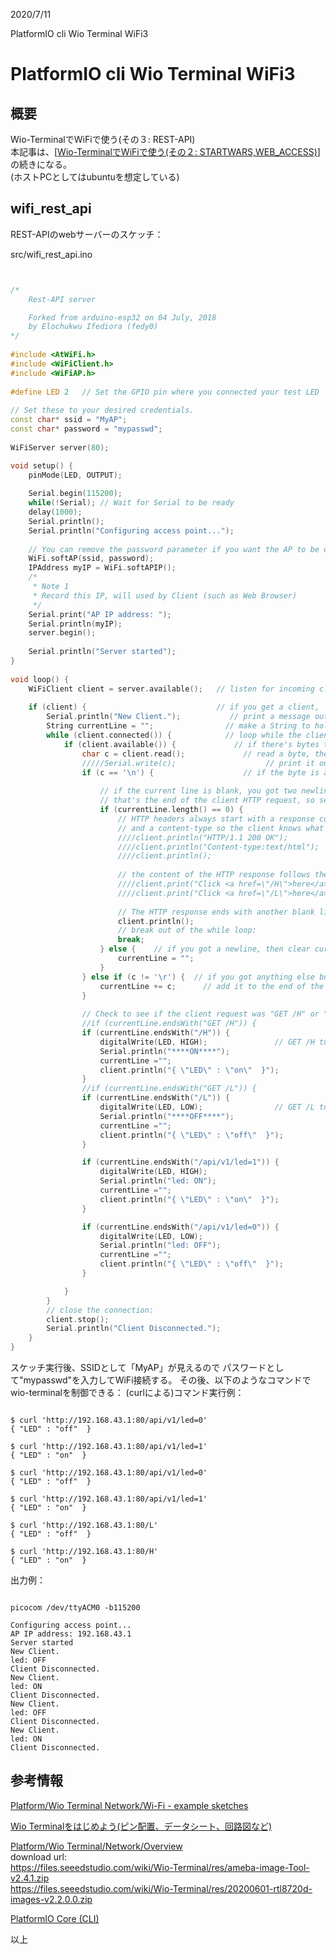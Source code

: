 
2020/7/11

PlatformIO cli Wio Terminal WiFi3
# PlatformIO cli Wio Terminal WiFi3

## 概要
Wio-TerminalでWiFiで使う(その３: REST-API)      
本記事は、[[Wio-TerminalでWiFiで使う(その２: STARTWARS,WEB_ACCESS)](https://beta-notes.way-nifty.com/blog/2020/07/post-ea61f5.html)]の続きになる。   
(ホストPCとしてはubuntuを想定している)


## wifi_rest_api
REST-APIのwebサーバーのスケッチ：

src/wifi_rest_api.ino
```c++


/*
    Rest-API server

    Forked from arduino-esp32 on 04 July, 2018
    by Elochukwu Ifediora (fedy0)
*/
 
#include <AtWiFi.h>
#include <WiFiClient.h>
#include <WiFiAP.h>
 
#define LED 2   // Set the GPIO pin where you connected your test LED
 
// Set these to your desired credentials.
const char* ssid = "MyAP";
const char* password = "mypasswd";
 
WiFiServer server(80);

void setup() {
    pinMode(LED, OUTPUT);
 
    Serial.begin(115200);
    while(!Serial); // Wait for Serial to be ready
    delay(1000);
    Serial.println();
    Serial.println("Configuring access point...");
 
    // You can remove the password parameter if you want the AP to be open.
    WiFi.softAP(ssid, password);
    IPAddress myIP = WiFi.softAPIP();
    /*
     * Note 1
     * Record this IP, will used by Client (such as Web Browser)
     */
    Serial.print("AP IP address: ");
    Serial.println(myIP);
    server.begin();
 
    Serial.println("Server started");
}
 
void loop() {
    WiFiClient client = server.available();   // listen for incoming clients
 
    if (client) {                             // if you get a client,
        Serial.println("New Client.");           // print a message out the serial port
        String currentLine = "";                // make a String to hold incoming data from the client
        while (client.connected()) {            // loop while the client's connected
            if (client.available()) {             // if there's bytes to read from the client,
                char c = client.read();             // read a byte, then
                /////Serial.write(c);                    // print it out the serial monitor
                if (c == '\n') {                    // if the byte is a newline character
 
                    // if the current line is blank, you got two newline characters in a row.
                    // that's the end of the client HTTP request, so send a response:
                    if (currentLine.length() == 0) {
                        // HTTP headers always start with a response code (e.g. HTTP/1.1 200 OK)
                        // and a content-type so the client knows what's coming, then a blank line:
                        ////client.println("HTTP/1.1 200 OK");
                        ////client.println("Content-type:text/html");
                        ////client.println();
 
                        // the content of the HTTP response follows the header:
                        ////client.print("Click <a href=\"/H\">here</a> to turn ON the LED.<br>");
                        ////client.print("Click <a href=\"/L\">here</a> to turn OFF the LED.<br>");
 
                        // The HTTP response ends with another blank line:
                        client.println();
                        // break out of the while loop:
                        break;
                    } else {    // if you got a newline, then clear currentLine:
                        currentLine = "";
                    }
                } else if (c != '\r') {  // if you got anything else but a carriage return character,
                    currentLine += c;      // add it to the end of the currentLine
                }
 
                // Check to see if the client request was "GET /H" or "GET /L":
                //if (currentLine.endsWith("GET /H")) {
                if (currentLine.endsWith("/H")) {
                    digitalWrite(LED, HIGH);               // GET /H turns the LED on
                    Serial.println("****ON****");
                    currentLine ="";
                    client.println("{ \"LED\" : \"on\"  }");
                }
                //if (currentLine.endsWith("GET /L")) {
                if (currentLine.endsWith("/L")) {
                    digitalWrite(LED, LOW);                // GET /L turns the LED off
                    Serial.println("****OFF****");
                    currentLine ="";
                    client.println("{ \"LED\" : \"off\"  }");
                }

                if (currentLine.endsWith("/api/v1/led=1")) {
                    digitalWrite(LED, HIGH);
                    Serial.println("led: ON");
                    currentLine ="";
                    client.println("{ \"LED\" : \"on\"  }");
                }

                if (currentLine.endsWith("/api/v1/led=0")) {
                    digitalWrite(LED, LOW);
                    Serial.println("led: OFF");
                    currentLine ="";
                    client.println("{ \"LED\" : \"off\"  }");
                }

            }
        }
        // close the connection:
        client.stop();
        Serial.println("Client Disconnected.");
    }
}
```
スケッチ実行後、SSIDとして「MyAP」が見えるので
パスワードとして"mypasswd"を入力してWiFi接続する。
その後、以下のようなコマンドでwio-terminalを制御できる：
(curlによる)コマンド実行例：   
```

$ curl 'http://192.168.43.1:80/api/v1/led=0'
{ "LED" : "off"  }

$ curl 'http://192.168.43.1:80/api/v1/led=1'
{ "LED" : "on"  }

$ curl 'http://192.168.43.1:80/api/v1/led=0'
{ "LED" : "off"  }

$ curl 'http://192.168.43.1:80/api/v1/led=1'
{ "LED" : "on"  }

$ curl 'http://192.168.43.1:80/L'
{ "LED" : "off"  }

$ curl 'http://192.168.43.1:80/H'
{ "LED" : "on"  }

```

出力例：
```

picocom /dev/ttyACM0 -b115200

Configuring access point...
AP IP address: 192.168.43.1
Server started
New Client.
led: OFF
Client Disconnected.
New Client.
led: ON
Client Disconnected.
New Client.
led: OFF
Client Disconnected.
New Client.
led: ON
Client Disconnected.
```


## 参考情報

[Platform/Wio Terminal Network/Wi-Fi - example sketches](https://wiki.seeedstudio.com/Wio-Terminal-Wi-Fi/)  

[Wio Terminalをはじめよう(ピン配置、データシート、回路図など)](https://wiki.seeedstudio.com/jp/Wio-Terminal-Getting-Started/)  

[Platform/Wio Terminal/Network/Overview](https://wiki.seeedstudio.com/Wio-Terminal-Network-Overview/)  
download url:   
https://files.seeedstudio.com/wiki/Wio-Terminal/res/ameba-image-Tool-v2.4.1.zip  
https://files.seeedstudio.com/wiki/Wio-Terminal/res/20200601-rtl8720d-images-v2.2.0.0.zip  

[PlatformIO Core (CLI)](https://docs.platformio.org/en/latest/core/index.html)  

以上

